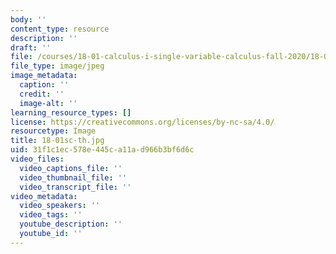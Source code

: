 ```yaml
---
body: ''
content_type: resource
description: ''
draft: ''
file: /courses/18-01-calculus-i-single-variable-calculus-fall-2020/18-01sc-th.jpg
file_type: image/jpeg
image_metadata:
  caption: ''
  credit: ''
  image-alt: ''
learning_resource_types: []
license: https://creativecommons.org/licenses/by-nc-sa/4.0/
resourcetype: Image
title: 18-01sc-th.jpg
uid: 31f1c1ec-578e-445c-a11a-d966b3bf6d6c
video_files:
  video_captions_file: ''
  video_thumbnail_file: ''
  video_transcript_file: ''
video_metadata:
  video_speakers: ''
  video_tags: ''
  youtube_description: ''
  youtube_id: ''
---
```

